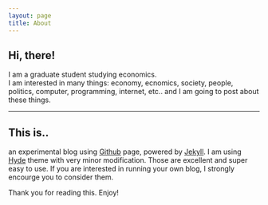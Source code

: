 ```yaml
---
layout: page
title: About
---
```


## Hi, there!

I am a graduate student studying economics.  
I am interested in many things: economy, ecnomics, society, people, politics, computer, programming, internet, etc..
and I am going to post about these things.

----

## This is..
an experimental blog using [Github](http://github.com) page, powered by [Jekyll](http://jekyllrb.com). 
I am using [Hyde](http://mdo.github.io/hyde) theme with very minor modification. Those are excellent and super easy to use.
If you are interested in running your own blog, I strongly encourge you to consider them.


Thank you for reading this. Enjoy!